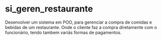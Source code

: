 # si_geren_restaurante

Desenvolver um sistema em POO, para gerenciar a compra de comidas e bebidas de um restaurante. Onde o cliente faz a compra diretamente com o funcionário, tendo tambem variás formas de pagamentos.